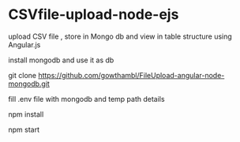 # CSVfile-upload-node-ejs
upload CSV file , store in Mongo db and view in table structure using Angular.js 

install mongodb and use it as db


git clone https://github.com/gowthambl/FileUpload-angular-node-mongodb.git

fill .env file with mongodb and temp path details

npm install

npm start
